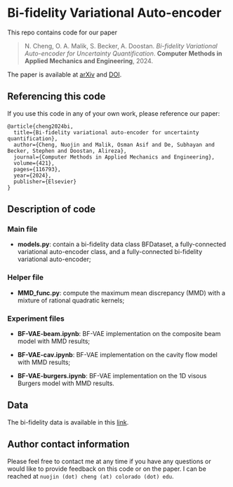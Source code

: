 # Bi-fidelity Variational Auto-encoder

This repo contains code for our paper 
> N. Cheng, O. A. Malik, S. Becker, A. Doostan.
> *Bi-fidelity Variational Auto-encoder for Uncertainty Quantification*.
> **Computer Methods in Applied Mechanics and Engineering**,
> 2024.

The paper is available at [arXiv](https://arxiv.org/abs/2305.16530) and [DOI](https://doi.org/10.1016/j.cma.2024.116793).

## Referencing this code

If you use this code in any of your own work, please reference our paper:
```
@article{cheng2024bi,
  title={Bi-fidelity variational auto-encoder for uncertainty quantification},
  author={Cheng, Nuojin and Malik, Osman Asif and De, Subhayan and Becker, Stephen and Doostan, Alireza},
  journal={Computer Methods in Applied Mechanics and Engineering},
  volume={421},
  pages={116793},
  year={2024},
  publisher={Elsevier}
}
```

## Description of code 
### Main file 

- **models.py**: contain a bi-fidelity data class BFDataset, a fully-connected variational auto-encoder class, and a fully-connected bi-fidelity variational auto-encoder; 

### Helper file

- **MMD_func.py**: compute the maximum mean discrepancy (MMD) with a mixture of rational quadratic kernels;

### Experiment files

- **BF-VAE-beam.ipynb**: BF-VAE implementation on the composite beam model with MMD results;

- **BF-VAE-cav.ipynb**: BF-VAE implementation on the cavity flow model with MMD results;

- **BF-VAE-burgers.ipynb**: BF-VAE implementation on the 1D visous Burgers model with MMD results.

## Data

The bi-fidelity data is available in this [link](https://zenodo.org/record/10263107). 

## Author contact information

Please feel free to contact me at any time if you have any questions or would like to provide feedback on this code or on the paper. I can be reached at `nuojin (dot) cheng (at) colorado (dot) edu`. 


